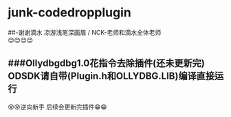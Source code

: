 # junk-codedropplugin  
##-谢谢滴水 凉游浅笔深画眉 / NCK-老师和滴水全体老师  
:blush::blush::blush::blush:

###Ollydbgdbg1.0花指令去除插件(还未更新完)
ODSDK请自带(Plugin.h和OLLYDBG.LIB)编译直接运行
--------------------------------------------------
:dizzy_face::dizzy_face:逆向新手  后续会更新完插件:grin::grin:
